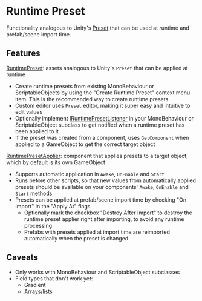 # Runtime Preset
Functionality analogous to Unity's [Preset](https://docs.unity3d.com/ScriptReference/Presets.Preset.html) that can be used at runtime and prefab/scene import time.


## Features
[RuntimePreset](Runtime/RuntimePreset.cs): assets analogous to Unity's `Preset` that can be applied at runtime
- Create runtime presets from existing MonoBehaviour or ScriptableObjects by using the "Create Runtime Preset" context menu item.
  This is the recommended way to create runtime presets.
- Custom editor uses `Preset` editor, making it super easy and intuitive to edit values
- Optionally implement [IRuntimePresetListener](Runtime/IRuntimePresetListener.cs) in your MonoBehaviour or ScriptableObject subclass to get notified when a runtime preset has been applied to it
- If the preset was created from a component, uses `GetComponent` when applied to a GameObject to get the correct target object

[RuntimePresetApplier](Runtime/RuntimePresetApplier.cs): component that applies presets to a target object, which by default is its own GameObject
- Supports automatic application in `Awake`, `OnEnable` and `Start`
- Runs before other scripts, so that new values from automatically applied presets should be available on your components' `Awake`, `OnEnable` and `Start` methods
- Presets can be applied at prefab/scene import time by checking "On Import" in the "Apply At" flags
  + Optionally mark the checkbox "Destroy After Import" to destroy the runtime preset applier right after importing, to avoid any runtime processing
  + Prefabs with presets applied at import time are reimported automatically when the preset is changed


## Caveats
- Only works with MonoBehaviour and ScriptableObject subclasses
- Field types that don't work yet:
  + Gradient
  + Arrays/lists
